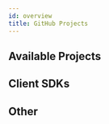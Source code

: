 ```yaml
---
id: overview
title: GitHub Projects
---
```


## Available Projects

<CardsWrapper>
  <SimpleTextCard
    icon="img/github.svg"
    iconDark="img/github-dark.svg"
    overlay="The primary source code for the Diem project"
    title="Diem Core"
    to="https://github.com/libra/libra"
  />
  <SimpleTextCard
    icon="img/github.svg"
    iconDark="img/github-dark.svg"
    overlay="The primary source code for the DIPS Project"
    title="Diem Improvement Protocol"
    to="https://github.com/libra/lip"
  />
</CardsWrapper>

## Client SDKs

<CardsWrapper>
  <SimpleTextCard
    icon="img/github.svg"
    iconDark="img/github-dark.svg"
    title="Python SDK"
    to="https://github.com/libra/client-sdk-python"
  />
  <SimpleTextCard
    icon="img/github.svg"
    iconDark="img/github-dark.svg"
    title="Java SDK"
    to="https://github.com/libra/client-sdk-java"
  />
  <SimpleTextCard
    icon="img/github.svg"
    iconDark="img/github-dark.svg"
    title="Go SDK"
    to="https://github.com/libra/client-sdk-go"
  />
</CardsWrapper>

## Other

<CardsWrapper>
  <SimpleTextCard
    icon="img/github.svg"
    iconDark="img/github-dark.svg"
    title="Off-Chain Reference"
    to="https://github.com/libra/off-chain-reference"
  />
  <SimpleTextCard
    icon="img/github.svg"
    iconDark="img/github-dark.svg"
    overlay="Binary Canonical Serializer"
    title="BCS"
    to="https://github.com/libra/bcs"
  />
  <SimpleTextCard
    icon="img/github.svg"
    iconDark="img/github-dark.svg"
    title="Rosetta Proxy"
    to="https://github.com/libra/rosetta-proxy"
  />
</CardsWrapper>
